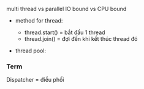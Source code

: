 multi thread vs parallel
IO bound vs CPU bound 

- method for thread:
    - thread.start() = bắt đầu 1 thread
    - thread.join() = đợi đến khi kết thúc thread đó

- thread pool:
    

### Term
Dispatcher = điều phối
